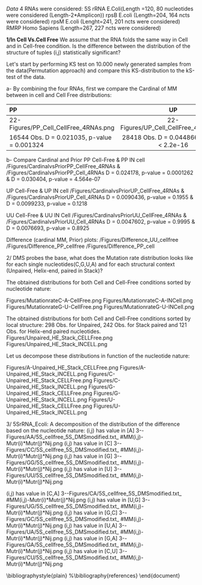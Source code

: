 
*Data*
4 RNAs were considered:
5S rRNA E.Coli(Length =120, 80 nucleotides were considered (Length-2*Amplicon))
rpsB E.coli (Length=204, 164 ncts were considered)
rpsM E.coli (Lenght=241, 201 ncts were considered)
RMRP Homo Sapiens (Length=267, 227 ncts were considered)

**1/In Cell Vs.Cell Free**
We assume that the RNA folds the same way in Cell and in Cell-free condition. Is the difference between the distribution of the structure of tuples (i,j) statistically significant?



Let's start by performing KS test on 10.000 newly generated samples from the data(Permutation approach) and compare this KS-distribution to the kS-test of the data.


a- By combining the four RNAs, first we compare the Cardinal of MM between in cell and Cell Free distributions:

| PP | UP | UU |
| :---         |     :---:      |          ---: |
| 22-Figures/PP_Cell_CellFree_4RNAs.png   | 22-Figures/UP_Cell_CellFree_4RNAs.png    | 22-Figures/UU_Cell_CellFree_4RNAs.png    |
| 16544 Obs. D = 0.021035, p-value = 0.001324    | 28418 Obs. D = 0.044866, p-value < 2.2e-16       | 11344 Obs. D = 0.068671, p-value < 2.2e-16   |









b- Compare Cardinal and Prior
PP Cell-Free & PP IN cell
/Figures/CardinalvsPriorPP_CellFree_4RNAs & /Figures/CardinalvsPriorPP_Cell_4RNAs
D = 0.024178, p-value = 0.0001262 & D = 0.030404, p-value = 4.564e-07


UP Cell-Free  & UP IN cell
/Figures/CardinalvsPriorUP_CellFree_4RNAs & /Figures/CardinalvsPriorUP_Cell_4RNAs
D = 0.0090436, p-value = 0.1955 & D = 0.0099233, p-value = 0.1218



UU Cell-Free & UU IN Cell
/Figures/CardinalvsPriorUU_CellFree_4RNAs & /Figures/CardinalvsPriorUU_Cell_4RNAs
D = 0.0047602, p-value = 0.9995 & D = 0.0076693, p-value = 0.8925


Difference (cardinal MM, Prior) plots:
/Figures/Difference_UU_cellfree
/Figures/Difference_PP_cellfree
/Figures/Difference_PP_cell


2/ DMS probes the base, what does the Mutation rate distribution looks like for each single nucleotides(C,G,U,A) and for each structural context (Unpaired, Helix-end, paired in Stack)?

The obtained distributions for both Cell and Cell-Free conditions sorted by nucleotide nature:

Figures/MutationrateC-A-CellFree.png
Figures/MutationrateC-A-INCell.png
Figures/MutationrateG-U-CellFree.png
Figures/MutationrateG-U-INCell.png

The obtained distributions for both Cell and Cell-Free conditions sorted by local structure:
298 Obs. for Unpaired, 242 Obs. for Stack paired and 121 Obs. for Helix-end paired nucleotides.
Figures/Unpaired_HE_Stack_CELLFree.png
Figures/Unpaired_HE_Stack_INCELL.png

Let us decompose these distributions in function of the nucleotide nature:

Figures/A-Unpaired_HE_Stack_CELLFree.png
Figures/A-Unpaired_HE_Stack_INCELL.png
Figures/C-Unpaired_HE_Stack_CELLFree.png
Figures/C-Unpaired_HE_Stack_INCELL.png
Figures/G-Unpaired_HE_Stack_CELLFree.png
Figures/G-Unpaired_HE_Stack_INCELL.png
Figures/U-Unpaired_HE_Stack_CELLFree.png
Figures/U-Unpaired_HE_Stack_INCELL.png

3/ 5SrRNA_Ecoli:
A decomposition of the distribution of the difference based on the nucleotide nature:
(i,j) has value in [A]
3--Figures/AA/5S_cellfree_5S_DMSmodified.txt_ #MM(i,j)-Mutr(i)*Mutr(j)*Nij.png
(i,j) has value in [C]
3--Figures/CC/5S_cellfree_5S_DMSmodified.txt_ #MM(i,j)-Mutr(i)*Mutr(j)*Nij.png
(i,j) has value in [G]
3--Figures/GG/5S_cellfree_5S_DMSmodified.txt_ #MM(i,j)-Mutr(i)*Mutr(j)*Nij.png
(i,j) has value in [U]
3--Figures/UU/5S_cellfree_5S_DMSmodified.txt_ #MM(i,j)-Mutr(i)*Mutr(j)*Nij.png


(i,j) has value in [C,A]
3--Figures/CA/5S_cellfree_5S_DMSmodified.txt_ #MM(i,j)-Mutr(i)*Mutr(j)*Nij.png
(i,j) has value in [U,G]
3--Figures/UG/5S_cellfree_5S_DMSmodified.txt_ #MM(i,j)-Mutr(i)*Mutr(j)*Nij.png
(i,j) has value in [G,C]
3--Figures/GC/5S_cellfree_5S_DMSmodified.txt_ #MM(i,j)-Mutr(i)*Mutr(j)*Nij.png
(i,j) has value in [U,A]
3--Figures/UA/5S_cellfree_5S_DMSmodified.txt_ #MM(i,j)-Mutr(i)*Mutr(j)*Nij.png
(i,j) has value in [G,A]
3--Figures/GA/5S_cellfree_5S_DMSmodified.txt_ #MM(i,j)-Mutr(i)*Mutr(j)*Nij.png
(i,j) has value in [C,U]
3--Figures/CU/5S_cellfree_5S_DMSmodified.txt_ #MM(i,j)-Mutr(i)*Mutr(j)*Nij.png




\bibliographystyle{plain}
%\bibliography{references}
\end{document}
